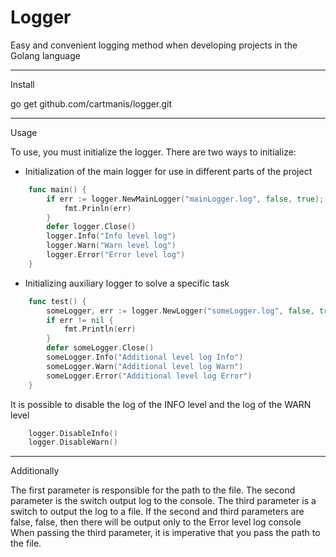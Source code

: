 # Logger
Easy and convenient logging method when developing projects in the Golang language

--------------------------
Install 

go get github.com/cartmanis/logger.git

--------------------------
Usage

 To use, you must initialize the logger. There are two ways to initialize:    
 * Initialization of the main logger for use in different parts of the project     
```go
    func main() {
    	if err := logger.NewMainLogger("mainLogger.log", false, true); err != nil {
    		fmt.Prinln(err)
    	}
    	defer logger.Close()
    	logger.Info("Info level log")
    	logger.Warn("Warn level log")
    	logger.Error("Error level log")
    }
```
 * Initializing auxiliary logger to solve a specific task
```go
    func test() {
    	someLogger, err := logger.NewLogger("someLogger.log", false, true)
    	if err != nil {
    		fmt.Println(err)    		
    	}
    	defer someLogger.Close()
    	someLogger.Info("Additional level log Info")
    	someLogger.Warn("Additional level log Warn")
    	someLogger.Error("Additional level log Error")
    }
```
It is possible to disable the log of the INFO level and the log of the WARN level
```go
    logger.DisableInfo()
    logger.DisableWarn()
```

------------------------
Additionally

The first parameter is responsible for the path to the file. The second parameter is the switch output log to the console.
The third parameter is a switch to output the log to a file.
If the second and third parameters are false, false, then there will be output only to the Error level log console
When passing the third parameter, it is imperative that you pass the path to the file.



